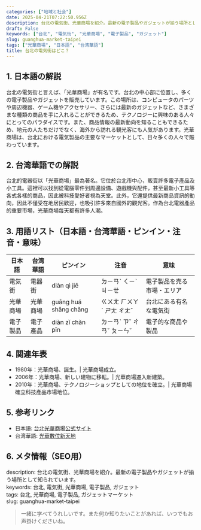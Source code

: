 ```yaml
---
categories: ["地域と社会"]
date: 2025-04-21T07:22:50.956Z
description: 台北の電気街、光華商場を紹介。最新の電子製品やガジェットが揃う場所として知られています。
draft: False
keywords: ["台北", "電気街", "光華商場", "電子製品", "ガジェット"]
slug: guanghua-market-taipei
tags: ["光華商場", "日本語", "台湾華語"]
title: 台北の電気街はどこ？
---
```




## 1. 日本語の解説  
台北の電気街と言えば、「光華商場」が有名です。台北の中心部に位置し、多くの電子製品やガジェットを販売しています。この場所は、コンピュータのパーツや周辺機器、ゲーム機やアクセサリー、さらには最新のガジェットなど、さまざまな種類の商品を手に入れることができるため、テクノロジーに興味のある人々にとってのパラダイスです。また、商品情報の最新動向を知ることもできるため、地元の人たちだけでなく、海外から訪れる観光客にも人気があります。光華商場は、台北における電気製品の主要なマーケットとして、日々多くの人々で賑わっています。

## 2. 台湾華語での解説  
台北的電器街以「光華商場」最為著名。它位於台北市中心，販賣許多電子產品及小工具。這裡可以找到從電腦零件到周邊設備、遊戲機與配件，甚至最新小工具等各式各樣的商品，因此被科技愛好者視為天堂。此外，它還提供最新商品資訊的動向，因此不僅受在地居民歡迎，也吸引許多來自國外的觀光客。作為台北電器產品的重要市場，光華商場每天都有許多人潮。

## 3. 用語リスト（日本語・台湾華語・ピンイン・注音・意味）  
| 日本語   | 台湾華語  | ピンイン  | 注音    | 意味                     |
|----------|-----------|-----------|---------|--------------------------|
| 電気街   | 電器街    | diàn qì jiē  | ㄉㄧㄢˋ ㄑㄧˋ ㄐㄧㄝ | 電子製品を売る市場・エリア  |
| 光華商場 | 光華商場 | guāng huá shāng chǎng | ㄍㄨㄤ ㄏㄨㄚˊ ㄕㄤ ㄔㄤˇ | 台北にある有名な電気街    |
| 電子製品 | 電子產品 | diàn zǐ chǎn pǐn | ㄉㄧㄢˋ ㄗˇ ㄔㄢˇ ㄆㄧㄣˇ | 電子的な商品や製品        |

## 4. 関連年表  
- 1980年：光華商場、誕生。| 光華商場成立。
- 2006年：光華商場、新しい建物に移転。| 光華商場遷入新建築。
- 2010年：光華商場、テクノロジーショップとしての地位を確立。| 光華商場確立科技產品市場地位。

## 5. 参考リンク  
- 日本語: [台北光華商場公式サイト](https://www.ghm.com.tw/)
- 台湾華語: [光華數位新天地](https://www.ghm.com.tw/)

## 6. メタ情報（SEO用）  
description: 台北の電気街、光華商場を紹介。最新の電子製品やガジェットが揃う場所として知られています。  
keywords: 台北, 電気街, 光華商場, 電子製品, ガジェット  
tags: 台北, 光華商場, 電子製品, ガジェットマーケット  
slug: guanghua-market-taipei

> 一緒に学べてうれしいです。また何か知りたいことがあれば、いつでもお声掛けくださいね。